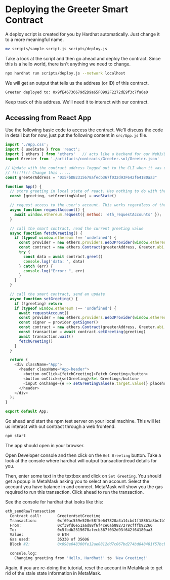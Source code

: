 # Deploying the Greeter Smart Contract 

A deploy script is created for you by Hardhat automatically. Just change it to a more meaningful name. 

```bash 
mv scripts/sample-script.js scripts/deploy.js
```

Take a look at the script and then go ahead and deploy the contract. Since this is a hello world, there isn't anything we need to change. 

```bash 
npx hardhat run scripts/deploy.js --network localhost
```

We will get an output that tells us the address (or ID) of this contract. 

```bash 
Greeter deployed to: 0x9fE46736679d2D9a65F0992F2272dE9f3c7fa6e0
``` 

Keep track of this address. We'll need it to interact with our contract. 


## Accessing from React App 

Use the following basic code to access the contract. We'll discuss the code in detail but for now, just put the following content in `src/App.js` file.

```javascript 
import './App.css';
import { useState } from 'react';
import { ethers } from 'ethers'   // acts like a backend for our Web3/DApp 
import Greeter from './artifacts/contracts/Greeter.sol/Greeter.json'

// Update with the contract address logged out to the CLI when it was deployed 
// !!!!!!!! Change this ..... 
const greeterAddress = "0x5FbDB2315678afecb367f032d93F642f64180aa3"

function App() {
  // store greeting in local state of react. Has nothing to do with the smart contract at the moment
  const [greeting, setGreetingValue] = useState()

  // request access to the user's account. This works regardless of the wallet you're using. 
  async function requestAccount() {
    await window.ethereum.request({ method: 'eth_requestAccounts' });
  }

  // call the smart contract, read the current greeting value
  async function fetchGreeting() {
    if (typeof window.ethereum !== 'undefined') {
      const provider = new ethers.providers.Web3Provider(window.ethereum)
      const contract = new ethers.Contract(greeterAddress, Greeter.abi, provider)
      try {
        const data = await contract.greet()
        console.log('data: ', data)
      } catch (err) {
        console.log("Error: ", err)
      }
    }    
  }

  // call the smart contract, send an update
  async function setGreeting() {
    if (!greeting) return
    if (typeof window.ethereum !== 'undefined') {
      await requestAccount()
      const provider = new ethers.providers.Web3Provider(window.ethereum);
      const signer = provider.getSigner()
      const contract = new ethers.Contract(greeterAddress, Greeter.abi, signer)
      const transaction = await contract.setGreeting(greeting)
      await transaction.wait()
      fetchGreeting()
    }
  }

  return (
    <div className="App">
      <header className="App-header">
        <button onClick={fetchGreeting}>Fetch Greeting</button>
        <button onClick={setGreeting}>Set Greeting</button>
        <input onChange={e => setGreetingValue(e.target.value)} placeholder="Set greeting" />
      </header>
    </div>
  );
}

export default App;
```

Go ahead and start the npm test server on your local machine. This will let us interact with out contract through a web frontend. 

```bash
npm start
```

The app should open in your browser. 

Open Developer console and then click on the `Get Greeting` button. Take a look at the console where hardhat will output transaction/read details for you. 

Then, enter some text in the textbox and click on `Set Greeting`. You should get a popup in MetaMask asking you to select an account. Select the account you have balance in and connect. MetaMask will show you the gas required to run this transaction. Click ahead to run the transaction. 

See the console for hardhat that looks like this: 

```bash
eth_sendRawTransaction
  Contract call:       Greeter#setGreeting
  Transaction:         0xf69ac559e520e58f5e647820a3a14cbd1f18861a8bc1b71911dfbb2da8e33a78
  From:                0xf39fd6e51aad88f6f4ce6ab8827279cfffb92266
  To:                  0x5fbdb2315678afecb367f032d93f642f64180aa3
  Value:               0 ETH
  Gas used:            35330 of 35606
  Block #2:            0x098e048300fe12ae0812dd7c067bd274bd848481f57bcbbd94153f0b3b366636

  console.log:
    Changing greeting from 'Hello, Hardhat!' to 'New Greeting!'
```

Again, if you are re-doing the tutorial, reset the account in MetaMask to get rid of the stale state information in MetaMask. 

